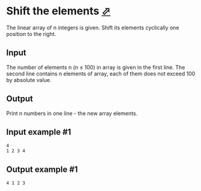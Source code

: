 # Shift the elements [⬀](https://www.e-olymp.com/en/problems/922)
The linear array of n integers is given. Shift its elements cyclically one position to the right.

## Input
The number of elements n (n ≤ 100) in array is given in the first line. The second line contains n elements of array, each of them does not exceed 100 by absolute value.

## Output
Print n numbers in one line - the new array elements.

## Input example #1
```
4
1 2 3 4
```

## Output example #1
```
4 1 2 3
```
